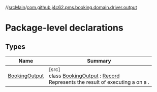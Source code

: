//[srcMain](../../index.md)/[com.github.j4c62.pms.booking.domain.driver.output](index.md)

# Package-level declarations

## Types

| Name                                      | Summary                                                                                                                                                                              |
|-------------------------------------------|--------------------------------------------------------------------------------------------------------------------------------------------------------------------------------------|
| [BookingOutput](-booking-output/index.md) | [src]<br>class [BookingOutput](-booking-output/index.md) : [Record](https://docs.oracle.com/javase/8/docs/api/java/lang/Record.html)<br>Represents the result of executing a  on a . |